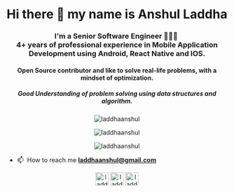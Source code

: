 <h1 align="center">Hi there 👋 my name is Anshul Laddha</h1>
<h3 align="center">I'm a Senior Software Engineer 󠀠󠀠👨🏽‍💻 󠀠󠀠󠀠<br>
4+ years of professional experience in Mobile Application Development using Android, React Native and IOS.
  <br>
  <h4 align="center">Open Source contributor and like to solve real-life problems, with a mindset of optimization.</>
  <br>
  <h5 align="center">Good Understanding of problem solving using <b>data structures and algorithm</b>.</>
  <br>
</h3>

<p align="center"> <img src="https://komarev.com/ghpvc/?username=laddhaanshul&color=green" alt="laddhaanshul" /> </p>

<p align="center"> <img src="https://github-readme-stats.vercel.app/api?username=laddhaanshul&show_icons=true&count_private=true&include_all_commits=true&hide=issues,contribs" alt="laddhaanshul" /> </p>
<p align="center"> <img src="https://github-readme-stats.vercel.app/api/top-langs/?username=laddhaanshul&hide=html&layout=compact&langs_count=20" alt="laddhaanshul" /> </p>


- 📫 󠀠󠀠 How to reach me **laddhaanshul@gmail.com**


<p align="center">
<a href="https://www.linkedin.com/in/laddhaanshul/" target="blank"><img align="center" src="https://img.icons8.com/color/48/000000/linkedin-circled.png" alt="laddhaanshul" height="30" width="30" /></a>
<a href="https://stackoverflow.com/users/10453249/vikas-sharma" target="blank"><img align="center" src="https://img.icons8.com/color/48/000000/stackoverflow.png" alt="laddhaanshul" height="30" width="30" /></a>
<a href="https://laddhaanshul.github.io/" target="blank"><img align="center" src="https://img.icons8.com/color/240/chrome--v1.png" alt="laddhaanshul" height="30" width="30" /></a>
</p>
